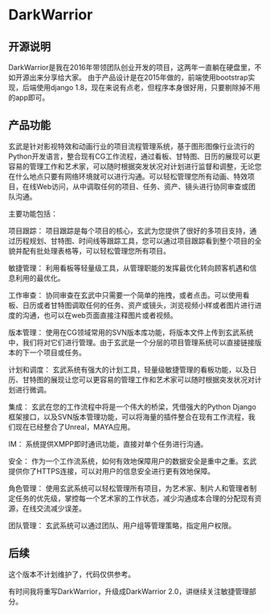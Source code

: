 # DarkWarrior
## 开源说明
DarkWarrior是我在2016年带领团队创业开发的项目，这两年一直躺在硬盘里，不如开源出来分享给大家。
由于产品设计是在2015年做的，前端使用bootstrap实现，后端使用django 1.8，现在来说有点老，但程序本身很好用，只要剔除掉不用的app即可。

## 产品功能
玄武是针对影视特效和动画行业的项目流程管理系统，基于图形图像行业流行的 Python开发语言，整合现有CG工作流程，通过看板、甘特图、日历的展现可以更容易的管理工作和艺术家，可以随时根据突发状况对计划进行监督和调整，无论您在什么地点只要有网络环境就可以进行沟通。可以轻松管理您所有动画、特效项目，在线Web访问，从中调取任何的项目、任务、资产、镜头进行协同审查或团队沟通。

主要功能包括：

项目跟踪：
项目跟踪是每个项目的核心，玄武为您提供了很好的多项目支持，通过历程规划、甘特图、时间线等跟踪工具，您可以通过项目跟踪看到整个项目的全貌并配有批处理表格等，可以轻松管理您所有项目。

敏捷管理：
利用看板等轻量级工具，从管理职能的发挥最优化转向顾客机遇和信息利用的最优化。

工作审查：
协同审查在玄武中只需要一个简单的拖拽，或者点击。可以使用看板、日历或者甘特图调取任何的任务、资产或镜头，浏览视频小样或者图片进行进度的沟通，也可以在web页面直接注释图片或者视频。

版本管理：
使用在CG领域常用的SVN版本库功能，将版本文件上传到玄武系统中，我们将对它们进行管理。由于玄武是一个分层的项目管理系统可以直接链接版本的下一个项目或任务。

计划和调度：
玄武系统有强大的计划工具，轻量级敏捷管理的看板功能，以及日历、甘特图的展现让您可以更容易的管理工作和艺术家可以随时根据突发状况对计划进行微调。


集成：
玄武在您的工作流程中将是一个伟大的桥梁，凭借强大的Python Django框架接口，以及SVN版本管理功能，可以将海量的插件整合在现有工作流程，我们现在已经整合了Unreal，MAYA应用。

IM：
系统提供XMPP即时通讯功能，直接对单个任务进行沟通。

安全：
作为一个工作流系统，如何有效地保障用户的数据安全是重中之重。玄武提供你了HTTPS连接，可以对用户的信息安全进行更有效地保障。

角色管理：
使用玄武系统可以轻松管理所有项目，为艺术家、制片人和管理者制定任务的优先级，掌控每一个艺术家的工作状态，减少沟通成本合理的分配现有资源，在线交流减少误差。

团队管理：
玄武系统可以通过团队、用户组等管理策略，指定用户权限。

## 后续
这个版本不计划维护了，代码仅供参考。

有时间我将重写DarkWarrior，升级成DarkWarrior 2.0，讲继续关注敏捷管理部分。
